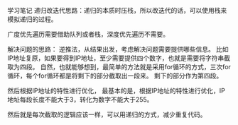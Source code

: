 学习笔记
递归改迭代思路：递归的本质时压栈，所以改迭代的话，可以使用栈来模拟递归的过程。

广度优先遍历需要借助队列或者栈，深度优先遍历不需要。

解决问题的思路：
逆推法，从结果出发，考虑解决问题需要提供哪些信息。
比如IP地址复原，如果要得到IP地址，至少需要提供四个数字，也就是需要将字符串截取为四段。
自然，也就能够想到，最简单的方法就是采用for循环的方式，三次for循环，每个for循环都是将剩下的部分截取出一段来。
剩下的部分作为第四段。

然后根据IP地址的特性进行优化，
最基本的是，根据IP地址的特性进行优化，IP地址每段长度不能大于3，转化为数字不能大于255。

然后就是每次截取的逻辑应该一样，可以用递归的方式，减少重复代码。



